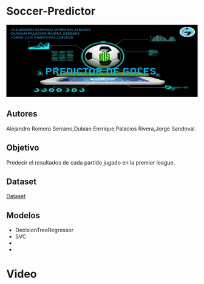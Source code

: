 # Soccer-Predictor
![](https://github.com/georsan/Soccer-Predictor/blob/main/Soccer-predictor.jpeg)

## Autores
Alejandro Romero Serrano,Dubian Enrrique Palacios Rivera,Jorge Sandoval.


## Objetivo
Predecir el resultados de cada partido jugado en la premier league.


## Dataset
[Dataset](https://www.kaggle.com/technika148/football-database)


## Modelos

- DecisionTreeRegressor
- SVC
-
-

# Video

